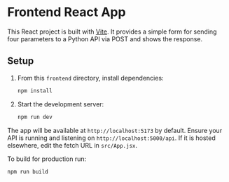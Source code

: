 # Frontend React App

This React project is built with [Vite](https://vitejs.dev/). It provides a simple form for sending four parameters to a Python API via POST and shows the response.

## Setup

1. From this `frontend` directory, install dependencies:

   ```bash
   npm install
   ```

2. Start the development server:

   ```bash
   npm run dev
   ```

The app will be available at `http://localhost:5173` by default. Ensure your API is running and listening on `http://localhost:5000/api`. If it is hosted elsewhere, edit the fetch URL in `src/App.jsx`.

To build for production run:

```bash
npm run build
```
